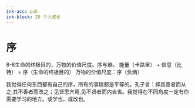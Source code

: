 ```yaml
---
ink-acc: pub
ink-block: Z0 个人成长
---
```


# 序

8-8生命的终极目的，万物的价值尺度。序与熵。
能量（卡路里） + 信息（比特） = 序（生命的终极目的）
万物的价值尺度：序（负熵）

我觉得任何东西都有自己的序，所有的事情都是平等的。孔子言：择其善者而从之,其不善者而改之；见贤思齐焉,见不贤者而内自省。我觉得在不同角度一定有你需要学习的地方。或学也，或改也。





